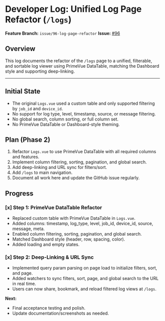 # Developer Log: Unified Log Page Refactor (`/logs`)

**Feature Branch:** `issue/96-log-page-refactor`
**Issue:** [#96](https://github.com/ccieblogger/netraven/issues/96)

## Overview
This log documents the refactor of the `/logs` page to a unified, filterable, and sortable log viewer using PrimeVue DataTable, matching the Dashboard style and supporting deep-linking.

---

## Initial State
- The original `Logs.vue` used a custom table and only supported filtering by `job_id` and `device_id`.
- No support for log type, level, timestamp, source, or message filtering.
- No global search, column sorting, or full column set.
- No PrimeVue DataTable or Dashboard-style theming.

## Plan (Phase 2)
1. Refactor `Logs.vue` to use PrimeVue DataTable with all required columns and features.
2. Implement column filtering, sorting, pagination, and global search.
3. Add deep-linking and URL sync for filters/sort.
4. Add `/logs` to main navigation.
5. Document all work here and update the GitHub issue regularly.

## Progress

### [x] Step 1: PrimeVue DataTable Refactor
- Replaced custom table with PrimeVue DataTable in `Logs.vue`.
- Added columns: timestamp, log_type, level, job_id, device_id, source, message, meta.
- Enabled column filtering, sorting, pagination, and global search.
- Matched Dashboard style (header, row, spacing, color).
- Added loading and empty states.

### [x] Step 2: Deep-Linking & URL Sync
- Implemented query param parsing on page load to initialize filters, sort, and page.
- Added watchers to sync filters, sort, page, and global search to the URL in real time.
- Users can now share, bookmark, and reload filtered log views at `/logs`.

**Next:**
- Final acceptance testing and polish.
- Update documentation/screenshots as needed. 